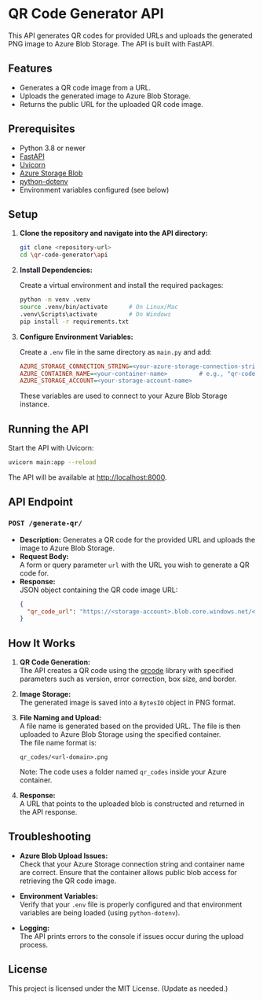 # QR Code Generator API

This API generates QR codes for provided URLs and uploads the generated PNG image to Azure Blob Storage. The API is built with FastAPI.

## Features

- Generates a QR code image from a URL.
- Uploads the generated image to Azure Blob Storage.
- Returns the public URL for the uploaded QR code image.

## Prerequisites

- Python 3.8 or newer
- [FastAPI](https://fastapi.tiangolo.com/)  
- [Uvicorn](https://www.uvicorn.org/)
- [Azure Storage Blob](https://pypi.org/project/azure-storage-blob/)
- [python-dotenv](https://pypi.org/project/python-dotenv/)
- Environment variables configured (see below)

## Setup

1. **Clone the repository and navigate into the API directory:**

   ```bash
   git clone <repository-url>
   cd \qr-code-generator\api
   ```

2. **Install Dependencies:**

   Create a virtual environment and install the required packages:
   ```bash
   python -m venv .venv
   source .venv/bin/activate      # On Linux/Mac
   .venv\Scripts\activate         # On Windows
   pip install -r requirements.txt
   ```

3. **Configure Environment Variables:**

   Create a `.env` file in the same directory as `main.py` and add:
   ```ini
   AZURE_STORAGE_CONNECTION_STRING=<your-azure-storage-connection-string>
   AZURE_CONTAINER_NAME=<your-container-name>         # e.g., "qr-codes"
   AZURE_STORAGE_ACCOUNT=<your-storage-account-name>
   ```
   These variables are used to connect to your Azure Blob Storage instance.

## Running the API

Start the API with Uvicorn:
```bash
uvicorn main:app --reload
```
The API will be available at [http://localhost:8000](http://localhost:8000).

## API Endpoint

### `POST /generate-qr/`

- **Description:** Generates a QR code for the provided URL and uploads the image to Azure Blob Storage.
- **Request Body:**  
  A form or query parameter `url` with the URL you wish to generate a QR code for.
- **Response:**  
  JSON object containing the QR code image URL:
  ```json
  {
    "qr_code_url": "https://<storage-account>.blob.core.windows.net/<container>/<file-name>.png"
  }
  ```

## How It Works

1. **QR Code Generation:**  
   The API creates a QR code using the [qrcode](https://pypi.org/project/qrcode/) library with specified parameters such as version, error correction, box size, and border.

2. **Image Storage:**  
   The generated image is saved into a `BytesIO` object in PNG format.

3. **File Naming and Upload:**  
   A file name is generated based on the provided URL. The file is then uploaded to Azure Blob Storage using the specified container.  
   The file name format is:  
   ```
   qr_codes/<url-domain>.png
   ```
   Note: The code uses a folder named `qr_codes` inside your Azure container.

4. **Response:**  
   A URL that points to the uploaded blob is constructed and returned in the API response.

## Troubleshooting

- **Azure Blob Upload Issues:**  
  Check that your Azure Storage connection string and container name are correct. Ensure that the container allows public blob access for retrieving the QR code image.

- **Environment Variables:**  
  Verify that your `.env` file is properly configured and that environment variables are being loaded (using `python-dotenv`).

- **Logging:**  
  The API prints errors to the console if issues occur during the upload process.

## License

This project is licensed under the MIT License. (Update as needed.)